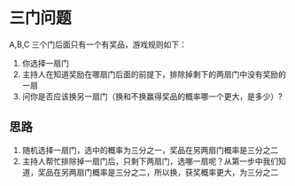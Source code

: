 # 三门问题

A,B,C 三个门后面只有一个有奖品，游戏规则如下：

1. 你选择一扇门
2. 主持人在知道奖励在哪扇门后面的前提下，排除掉剩下的两扇门中没有奖励的一扇
3. 问你是否应该换另一扇门（换和不换赢得奖品的概率哪一个更大，是多少）?

## 思路

1. 随机选择一扇门，选中的概率为三分之一，奖品在另两扇门概率是三分之二
2. 主持人帮忙排除掉一扇门后，只剩下两扇门，选哪一扇呢？从第一步中我们知道，奖品在另两扇门概率是三分之二，所以换，获奖概率更大，为三分之二
